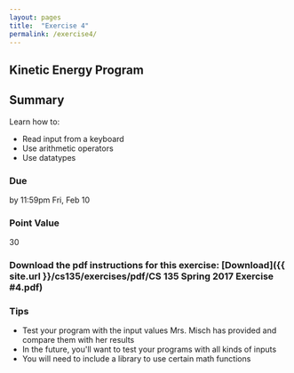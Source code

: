 ```yaml
---
layout: pages
title:  "Exercise 4"
permalink: /exercise4/
---
```


## Kinetic Energy Program

## Summary

Learn how to:

- Read input from a keyboard
- Use arithmetic operators
- Use datatypes

### Due
by 11:59pm Fri, Feb 10

### Point Value
30

### Download the pdf instructions for this exercise: [Download]({{ site.url }}/cs135/exercises/pdf/CS 135 Spring 2017 Exercise #4.pdf)

### Tips
- Test your program with the input values Mrs. Misch has provided and compare them with her results
- In the future, you'll want to test your programs with all kinds of inputs
- You will need to include a library to use certain math functions
